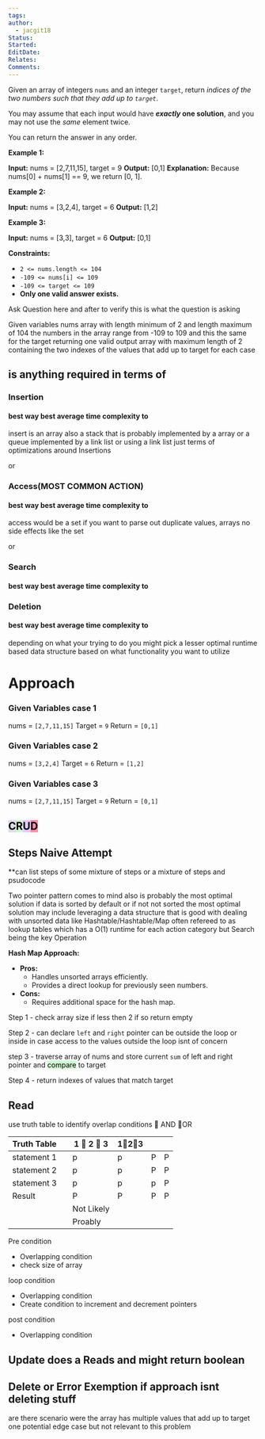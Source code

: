 ```yaml
---
tags: 
author:
  - jacgit18
Status: 
Started: 
EditDate: 
Relates: 
Comments:
---
```

Given an array of integers `nums` and an integer `target`, return _indices of the two numbers such that they add up to `target`_.

You may assume that each input would have **_exactly_ one solution**, and you may not use the _same_ element twice.

You can return the answer in any order.

**Example 1:**

**Input:** nums = [2,7,11,15], target = 9
**Output:** [0,1]
**Explanation:** Because nums[0] + nums[1] == 9, we return [0, 1].

**Example 2:**

**Input:** nums = [3,2,4], target = 6
**Output:** [1,2]

**Example 3:**

**Input:** nums = [3,3], target = 6
**Output:** [0,1]

**Constraints:**

- `2 <= nums.length <= 104`
- `-109 <= nums[i] <= 109`
- `-109 <= target <= 109`
- **Only one valid answer exists.**

Ask Question here and after to verify this is what the question is asking

Given variables nums array with length minimum  of 2 and length maximum of 104 
the numbers in the array range from -109 to 109 and this the same for the target
returning one valid output array with maximum length of 2  containing the two indexes of the values  that add up to target  for each case 

## is anything required in terms of 

### Insertion 
#### best way best average time complexity to 
insert is an array also a stack that is probably implemented by a array or a queue implemented by a link list or using a link list just terms of optimizations around Insertions

or 
### Access(MOST COMMON ACTION)  
#### best way best average time complexity to 
access would be a set if you want to parse out duplicate values, arrays no side effects like the set

or

### Search 
#### best way best average time complexity to 


### Deletion 
#### best way best average time complexity to 



depending on what your trying to do you might pick a lesser optimal runtime based data structure based on what functionality  you want to utilize


# Approach
### Given Variables  case 1
nums = `[2,7,11,15]` 
Target = `9`
Return = `[0,1]`

### Given Variables  case 2
nums = `[3,2,4]` 
Target = `6`
Return = `[1,2]`


### Given Variables  case 3
nums = `[2,7,11,15]` 
Target = `9`
Return = `[0,1]`


## <mark style="background: #CACFD9A6;">C</mark><mark style="background: #BBFABBA6;">R</mark><mark style="background: #D2B3FFA6;">U</mark><mark style="background: #FF5582A6;">D</mark>
## Steps Naive Attempt 
**can list steps of some mixture of steps or a mixture of steps and psudocode 

Two pointer pattern comes to mind also is probably the most optimal solution if data is sorted by default or if not not sorted the most optimal solution may include leveraging a data structure that is good with dealing with unsorted data like Hashtable/Hashtable/Map often refereed to as lookup tables which has a O(1) runtime for each action category but Search being the key Operation 

**Hash Map Approach:**
- **Pros:**
    - Handles unsorted arrays efficiently.
    - Provides a direct lookup for previously seen numbers.
- **Cons:**
    - Requires additional space for the hash map.




Step 1 - check array size if less then 2 if so return empty 

Step 2 - can declare `left` and `right` pointer can be outside the loop or inside in case access to the values outside the loop isnt of concern 

step 3 - traverse array of nums and store current `sum` of left and right pointer and <mark style="background: #BBFABBA6;">compare</mark> to target 


Step 4 - return indexes of values that match target

 
## Read 
use truth table to identify overlap conditions 
🔼 AND 🔽OR

| Truth Table |  | 1 🔼 2 🔼 3 | 1🔽2🔽3 |  |  |
| ---- | ---- | ---- | ---- | ---- | ---- |
| statement 1 |  | p | p | P | P |
| statement 2 |  | p | p | P | P |
| statement 3 |  | p | p | p | P |
| Result |  | P | P | P | P |
|  |  | Not Likely |  |  |  |
|  |  | Proably |  |  |  |


Pre condition 
- Overlapping condition 
- check size of array 

loop condition
- Overlapping condition 
- Create condition to increment and decrement pointers

post condition 
- Overlapping condition 


## Update does a Reads and might return boolean 


## Delete or Error Exemption if approach isnt deleting stuff



are there scenario were the array has multiple values that add up to target one potential edge case but not relevant to this problem